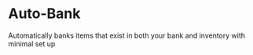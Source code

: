 # Auto-Bank
Automatically banks items that exist in both your bank and inventory with minimal set up
